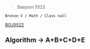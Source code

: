 >Baejoon 5522

```Bronze V / Math / Class null```

[BOJ5522](https://www.acmicpc.net/problem/5522)<br>
<h2> Algorithm -> A+B+C+D+E <br>

